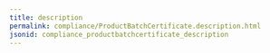 ```yaml
---
title: description
permalink: compliance/ProductBatchCertificate.description.html
jsonid: compliance_productbatchcertificate_description
---
```

